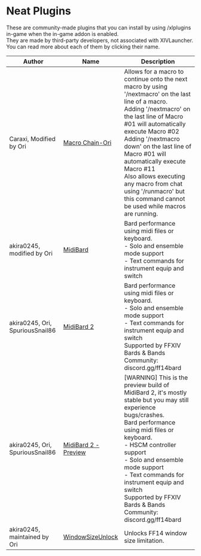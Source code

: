 # Neat Plugins

These are community-made plugins that you can install by using /xlplugins in-game when the in-game addon is enabled.
<br>
They are made by third-party developers, not associated with XIVLauncher. You can read more about each of them by clicking their name.


| Author | Name | Description |
|---------------|---------------|-----------------|
| Caraxi, Modified by Ori | [Macro Chain-Ori](https://github.com/reckhou/MacroChain/tree/PartyChatCommands) | Allows for a macro to continue onto the next macro by using '/nextmacro' on the last line of a macro.<br>Adding '/nextmacro' on the last line of Macro #01 will automatically execute Macro #02<br>Adding '/nextmacro down' on the last line of Macro #01 will automatically execute Macro #11<br>Also allows executing any macro from chat using '/runmacro' but this command cannot be used while macros are running. |
| akira0245, modified by Ori | [MidiBard](https://midibard.crd.co/) | Bard performance using midi files or keyboard.<br>- Solo and ensemble mode support<br>- Text commands for instrument equip and switch |
| akira0245, Ori, SpuriousSnail86 | [MidiBard 2](https://midibard.crd.co/) | Bard performance using midi files or keyboard.<br>- Solo and ensemble mode support<br>- Text commands for instrument equip and switch<br>Supported by FFXIV Bards & Bands Community: discord.gg/ff14bard |
| akira0245, Ori, SpuriousSnail86 | [MidiBard 2 - Preview](https://midibard.crd.co/) | [WARNING] This is the preview build of MidiBard 2, it's mostly stable but you may still experience bugs/crashes.<br>Bard performance using midi files or keyboard.<br>- HSCM controller support<br>- Solo and ensemble mode support<br>- Text commands for instrument equip and switch<br>Supported by FFXIV Bards & Bands Community: discord.gg/ff14bard |
| akira0245, maintained by Ori | [WindowSizeUnlock](https://github.com/reckhou/DalamudPlugins-Ori) | Unlocks FF14 window size limitation. |


